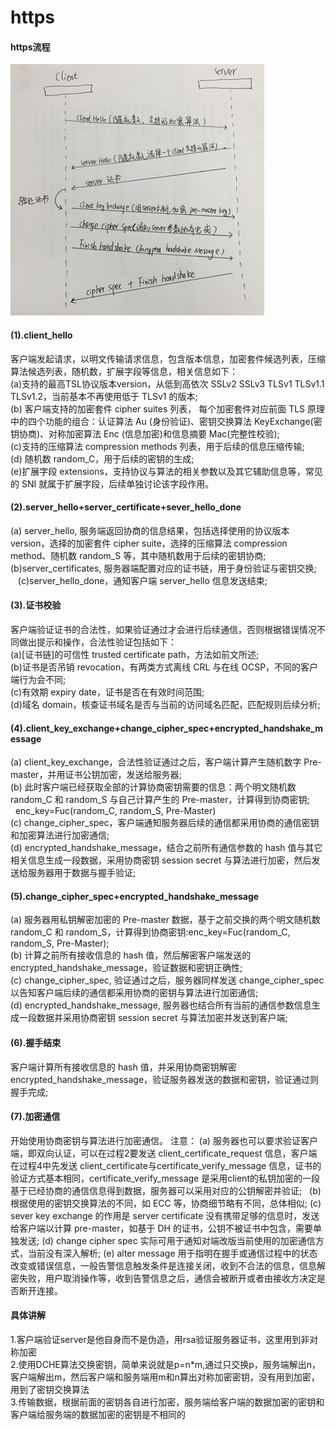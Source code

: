 # https

#### https流程
![image](https://github.com/yincongcyincong/ms/blob/main/image/https.png)
#### (1).client_hello    
客户端发起请求，以明文传输请求信息，包含版本信息，加密套件候选列表，压缩算法候选列表，随机数，扩展字段等信息，相关信息如下：    
(a)支持的最高TSL协议版本version，从低到高依次 SSLv2 SSLv3 TLSv1 TLSv1.1 TLSv1.2，当前基本不再使用低于 TLSv1 的版本;    
(b) 客户端支持的加密套件 cipher suites 列表， 每个加密套件对应前面 TLS 原理中的四个功能的组合：认证算法 Au (身份验证)、密钥交换算法 KeyExchange(密钥协商)、对称加密算法 Enc (信息加密)和信息摘要 Mac(完整性校验);    
(c)支持的压缩算法 compression methods 列表，用于后续的信息压缩传输;   
(d) 随机数 random_C，用于后续的密钥的生成;    
(e)扩展字段 extensions，支持协议与算法的相关参数以及其它辅助信息等，常见的 SNI 就属于扩展字段，后续单独讨论该字段作用。        
#### (2).server_hello+server_certificate+sever_hello_done
(a) server_hello, 服务端返回协商的信息结果，包括选择使用的协议版本 version，选择的加密套件 cipher suite，选择的压缩算法 compression method、随机数 random_S 等，其中随机数用于后续的密钥协商;    
(b)server_certificates, 服务器端配置对应的证书链，用于身份验证与密钥交换;               
(c)server_hello_done，通知客户端 server_hello 信息发送结束;       
#### (3).证书校验    
客户端验证证书的合法性，如果验证通过才会进行后续通信，否则根据错误情况不同做出提示和操作，合法性验证包括如下：   
(a)[证书链]的可信性 trusted certificate path，方法如前文所述;    
(b)证书是否吊销 revocation，有两类方式离线 CRL 与在线 OCSP，不同的客户端行为会不同;      
(c)有效期 expiry date，证书是否在有效时间范围;       
(d)域名 domain，核查证书域名是否与当前的访问域名匹配，匹配规则后续分析;              
#### (4).client_key_exchange+change_cipher_spec+encrypted_handshake_message
(a) client_key_exchange，合法性验证通过之后，客户端计算产生随机数字 Pre-master，并用证书公钥加密，发送给服务器;   
(b) 此时客户端已经获取全部的计算协商密钥需要的信息：两个明文随机数 random_C 和 random_S 与自己计算产生的 Pre-master，计算得到协商密钥;    enc_key=Fuc(random_C, random_S, Pre-Master)    
(c) change_cipher_spec，客户端通知服务器后续的通信都采用协商的通信密钥和加密算法进行加密通信;    
(d) encrypted_handshake_message，结合之前所有通信参数的 hash 值与其它相关信息生成一段数据，采用协商密钥 session secret 与算法进行加密，然后发送给服务器用于数据与握手验证;       
#### (5).change_cipher_spec+encrypted_handshake_message   
(a) 服务器用私钥解密加密的 Pre-master 数据，基于之前交换的两个明文随机数 random_C 和 random_S，计算得到协商密钥:enc_key=Fuc(random_C, random_S, Pre-Master);    
(b) 计算之前所有接收信息的 hash 值，然后解密客户端发送的 encrypted_handshake_message，验证数据和密钥正确性;   
(c) change_cipher_spec, 验证通过之后，服务器同样发送 change_cipher_spec 以告知客户端后续的通信都采用协商的密钥与算法进行加密通信;   
(d) encrypted_handshake_message, 服务器也结合所有当前的通信参数信息生成一段数据并采用协商密钥 session secret 与算法加密并发送到客户端;       
#### (6).握手结束
客户端计算所有接收信息的 hash 值，并采用协商密钥解密 encrypted_handshake_message，验证服务器发送的数据和密钥，验证通过则握手完成;    
#### (7).加密通信
开始使用协商密钥与算法进行加密通信。 注意：
(a) 服务器也可以要求验证客户端，即双向认证，可以在过程2要发送 client_certificate_request 信息，客户端在过程4中先发送 client_certificate与certificate_verify_message 信息，证书的验证方式基本相同，certificate_verify_message 是采用client的私钥加密的一段基于已经协商的通信信息得到数据，服务器可以采用对应的公钥解密并验证;  
(b) 根据使用的密钥交换算法的不同，如 ECC 等，协商细节略有不同，总体相似;
(c) sever key exchange 的作用是 server certificate 没有携带足够的信息时，发送给客户端以计算 pre-master，如基于 DH 的证书，公钥不被证书中包含，需要单独发送;
(d) change cipher spec 实际可用于通知对端改版当前使用的加密通信方式，当前没有深入解析;
(e) alter message 用于指明在握手或通信过程中的状态改变或错误信息，一般告警信息触发条件是连接关闭，收到不合法的信息，信息解密失败，用户取消操作等，收到告警信息之后，通信会被断开或者由接收方决定是否断开连接。   

#### 具体讲解
1.客户端验证server是他自身而不是伪造，用rsa验证服务器证书，这里用到非对称加密    
2.使用DCHE算法交换密钥，简单来说就是p=n*m,通过只交换p，服务端解出n，客户端解出m，然后客户端和服务端用m和n算出对称加密密钥，没有用到加密，用到了密钥交换算法    
3.传输数据，根据前面的密钥各自进行加密，服务端给客户端的数据加密的密钥和客户端给服务端的数据加密的密钥是不相同的
